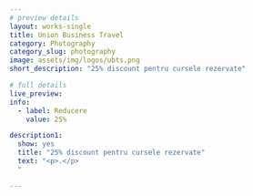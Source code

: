 ```yaml
---
# preview details
layout: works-single
title: Union Business Travel
category: Photography
category_slug: photography
image: assets/img/logos/ubts.png
short_description: "25% discount pentru cursele rezervate"

# full details
live_preview:
info:
  - label: Reducere
    value: 25%

description1:
  show: yes
  title: "25% discount pentru cursele rezervate"
  text: "<p>.</p>
  "

---
```

